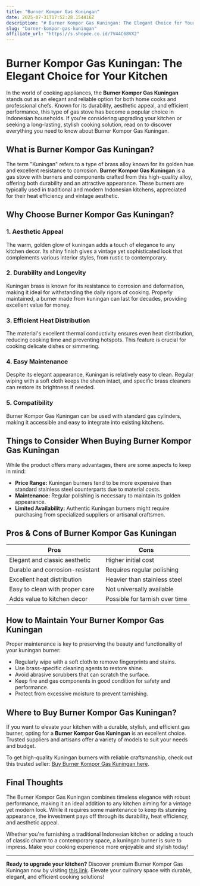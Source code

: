 ```yaml
---
title: "Burner Kompor Gas Kuningan"
date: 2025-07-31T17:52:28.154416Z
description: "# Burner Kompor Gas Kuningan: The Elegant Choice for Your Kitchen..."
slug: "burner-kompor-gas-kuningan"
affiliate_url: "https://s.shopee.co.id/7V44C68VX2"
---
```

# Burner Kompor Gas Kuningan: The Elegant Choice for Your Kitchen

In the world of cooking appliances, the **Burner Kompor Gas Kuningan** stands out as an elegant and reliable option for both home cooks and professional chefs. Known for its durability, aesthetic appeal, and efficient performance, this type of gas stove has become a popular choice in Indonesian households. If you're considering upgrading your kitchen or seeking a long-lasting, stylish cooking solution, read on to discover everything you need to know about Burner Kompor Gas Kuningan.

## What is Burner Kompor Gas Kuningan?

The term "Kuningan" refers to a type of brass alloy known for its golden hue and excellent resistance to corrosion. **Burner Kompor Gas Kuningan** is a gas stove with burners and components crafted from this high-quality alloy, offering both durability and an attractive appearance. These burners are typically used in traditional and modern Indonesian kitchens, appreciated for their heat efficiency and vintage aesthetic.

## Why Choose Burner Kompor Gas Kuningan?

### 1. **Aesthetic Appeal**

The warm, golden glow of kuningan adds a touch of elegance to any kitchen decor. Its shiny finish gives a vintage yet sophisticated look that complements various interior styles, from rustic to contemporary.

### 2. **Durability and Longevity**

Kuningan brass is known for its resistance to corrosion and deformation, making it ideal for withstanding the daily rigors of cooking. Properly maintained, a burner made from kuningan can last for decades, providing excellent value for money.

### 3. **Efficient Heat Distribution**

The material's excellent thermal conductivity ensures even heat distribution, reducing cooking time and preventing hotspots. This feature is crucial for cooking delicate dishes or simmering.

### 4. **Easy Maintenance**

Despite its elegant appearance, Kuningan is relatively easy to clean. Regular wiping with a soft cloth keeps the sheen intact, and specific brass cleaners can restore its brightness if needed.

### 5. **Compatibility**

Burner Kompor Gas Kuningan can be used with standard gas cylinders, making it accessible and easy to integrate into existing kitchens.

## Things to Consider When Buying Burner Kompor Gas Kuningan

While the product offers many advantages, there are some aspects to keep in mind:

- **Price Range:** Kuningan burners tend to be more expensive than standard stainless steel counterparts due to material costs.
- **Maintenance:** Regular polishing is necessary to maintain its golden appearance.
- **Limited Availability:** Authentic Kuningan burners might require purchasing from specialized suppliers or artisanal craftsmen.

## Pros & Cons of Burner Kompor Gas Kuningan

| **Pros**                      | **Cons**                           |
|------------------------------|---------------------------------|
| Elegant and classic aesthetic | Higher initial cost             |
| Durable and corrosion-resistant | Requires regular polishing     |
| Excellent heat distribution  | Heavier than stainless steel  |
| Easy to clean with proper care | Not universally available     |
| Adds value to kitchen decor  | Possible for tarnish over time|

## How to Maintain Your Burner Kompor Gas Kuningan

Proper maintenance is key to preserving the beauty and functionality of your kuningan burner:

- Regularly wipe with a soft cloth to remove fingerprints and stains.
- Use brass-specific cleaning agents to restore shine.
- Avoid abrasive scrubbers that can scratch the surface.
- Keep fire and gas components in good condition for safety and performance.
- Protect from excessive moisture to prevent tarnishing.

## Where to Buy Burner Kompor Gas Kuningan?

If you want to elevate your kitchen with a durable, stylish, and efficient gas burner, opting for a **Burner Kompor Gas Kuningan** is an excellent choice. Trusted suppliers and artisans offer a variety of models to suit your needs and budget.

To get high-quality Kuningan burners with reliable craftsmanship, check out this trusted seller: [Buy Burner Kompor Gas Kuningan here](https://s.shopee.co.id/7V44C68VX2).

## Final Thoughts

The Burner Kompor Gas Kuningan combines timeless elegance with robust performance, making it an ideal addition to any kitchen aiming for a vintage yet modern look. While it requires some maintenance to keep its stunning appearance, the investment pays off through its durability, heat efficiency, and aesthetic appeal.

Whether you're furnishing a traditional Indonesian kitchen or adding a touch of classic charm to a contemporary space, a kuningan burner is sure to impress. Make your cooking experience more enjoyable and stylish today!

---

**Ready to upgrade your kitchen?** Discover premium Burner Kompor Gas Kuningan now by visiting [this link](https://s.shopee.co.id/7V44C68VX2). Elevate your culinary space with durable, elegant, and efficient cooking solutions!